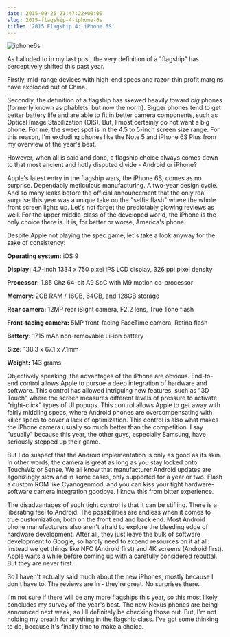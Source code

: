 ```yaml
---
date: 2015-09-25 21:47:22+00:00
slug: 2015-flagship-4-iphone-6s
title: '2015 Flagship 4: iPhone 6S'
---
```


![iphone6s](https://wordbitarchives.files.wordpress.com/2015/09/iphone6s.jpg)

As I alluded to in my last post, the very definition of a "flagship" has perceptively shifted this past year.

Firstly, mid-range devices with high-end specs and razor-thin profit margins have exploded out of China.

Secondly, the definition of a flagship has skewed heavily toward _big_ phones (formerly known as phablets, but now the norm). Bigger phones tend to get better battery life and are able to fit in better camera components, such as Optical Image Stabilization (OIS). But, I most certainly do not want a big phone. For me, the sweet spot is in the 4.5 to 5-inch screen size range. For this reason, I'm excluding phones like the Note 5 and iPhone 6S Plus from my overview of the year's best.

However, when all is said and done, a flagship choice always comes down to that most ancient and hotly disputed divide - Android or iPhone?

Apple's latest entry in the flagship wars, the iPhone 6S, comes as no surprise. Dependably meticulous manufacturing. A two-year design cycle. And so many leaks before the official announcement that the only real surprise this year was a unique take on the "selfie flash" where the whole front screen lights up. Let's not forget the predictably glowing reviews as well. For the upper middle-class of the developed world, the iPhone is the only choice there is. It is, for better or worse, America's phone.

Despite Apple not playing the spec game, let's take a look anyway for the sake of consistency:

**Operating system:** iOS 9

**Display:** 4.7-inch 1334 x 750 pixel IPS LCD display, 326 ppi pixel density

**Processor:** 1.85 Ghz 64-bit A9 SoC with M9 motion co-processor

**Memory:** 2GB RAM / 16GB, 64GB, and 128GB storage

**Rear camera:** 12MP rear iSight camera, F2.2 lens, True Tone flash

**Front-facing camera:** 5MP front-facing FaceTime camera, Retina flash

**Battery:** 1715 mAh non-removable Li-ion battery

**Size:** 138.3 x 67.1 x 7.1mm

**Weight:** 143 grams

Objectively speaking, the advantages of the iPhone are obvious. End-to-end control allows Apple to pursue a deep integration of hardware and software. This control has allowed intriguing new features, such as "3D Touch" where the screen measures different levels of pressure to activate "right-click" types of UI popups. This control allows Apple to get away with fairly middling specs, where Android phones are overcompensating with killer specs to cover a lack of optimization. This control is also what makes the iPhone camera usually so much better than the competition. I say "usually" because this year, the other guys, especially Samsung, have seriously stepped up their game.

But I do suspect that the Android implementation is only as good as its skin. In other words, the camera is great as long as you stay locked onto TouchWiz or Sense. We all know that manufacturer Android updates are agonizingly slow and in some cases, only supported for a year or two. Flash a custom ROM like Cyanogenmod, and you can kiss your tight hardware-software camera integration goodbye. I know this from bitter experience.

The disadvantages of such tight control is that it can be stifling. There is a liberating feel to Android. The possibilities are endless when it comes to true customization, both on the front end and back end. Most Android phone manufacturers also aren't afraid to explore the bleeding edge of hardware development. After all, they just leave the bulk of software development to Google, so hardly need to expend resources on it at all. Instead we get things like NFC (Android first) and 4K screens (Android first). Apple waits a while before coming up with a carefully considered rebuttal. But they are never first.

So I haven't actually said much about the new iPhones, mostly because I don't have to. The reviews are in - they're great. No surprises there.

I'm not sure if there will be any more flagships this year, so this most likely concludes my survey of the year's best. The new Nexus phones are being announced next week, so I'll definitely be checking those out. But, I'm not holding my breath for anything in the flagship class. I've got some thinking to do, because it's finally time to make a choice.

